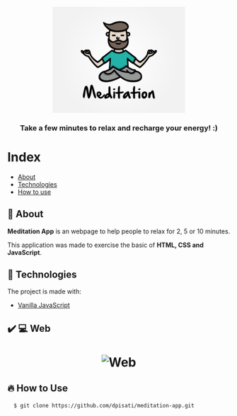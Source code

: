 <h3 align="center">
    <img alt="Logo" title="#logo" width="300px" src=".github/logo.png">
    <br><br>
    <b>Take a few minutes to relax and recharge your energy! :)</b>  
    <br>
</h3>

# Index

- [About](#about)
- [Technologies](#technologies)
- [How to use](#how-to-use)

<a id="about"></a>

## :bookmark: About

<strong>Meditation App</strong> is an webpage to help people to relax for 2, 5 or 10 minutes.

This application was made to exercise the basic of <strong>HTML, CSS and JavaScript</strong>.

<a id="technologies"></a>

## :rocket: Technologies

The project is made with:

- [Vanilla JavaScript](https://www.javascript.com/)

## :heavy_check_mark: :computer: Web

<h1 align="center">
    <img alt="Web" src=".github/meditation.gif" width="900px">
</h1>


<a id="how-to-use"></a>

## :fire: How to Use

```sh
  $ git clone https://github.com/dpisati/meditation-app.git

```
